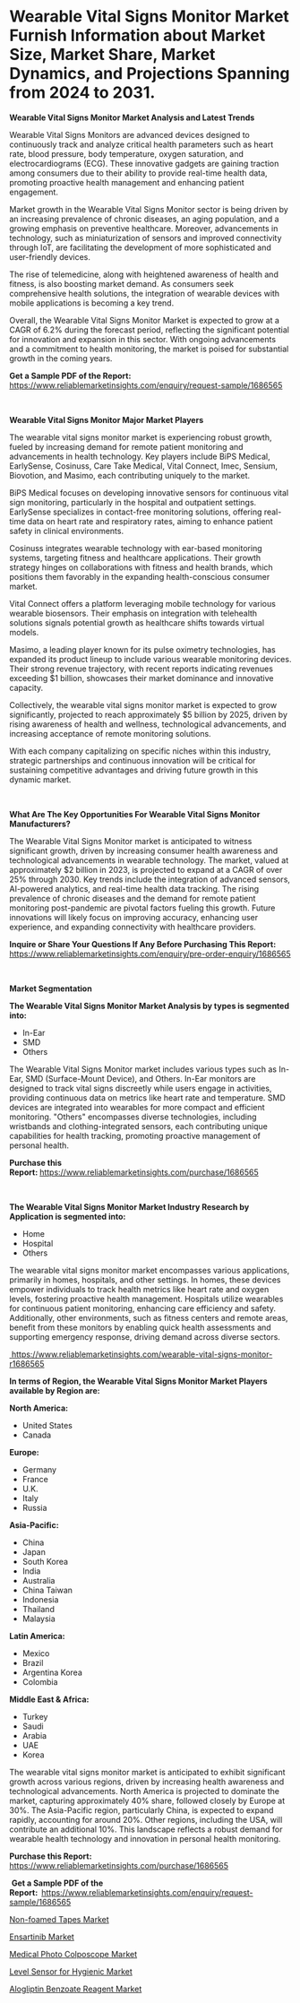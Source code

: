 <p><h1>Wearable Vital Signs Monitor Market Furnish Information about Market Size, Market Share, Market Dynamics, and Projections Spanning from 2024 to 2031.</h1></p><p><strong>Wearable Vital Signs Monitor Market Analysis and Latest Trends</strong></p>
<p><p>Wearable Vital Signs Monitors are advanced devices designed to continuously track and analyze critical health parameters such as heart rate, blood pressure, body temperature, oxygen saturation, and electrocardiograms (ECG). These innovative gadgets are gaining traction among consumers due to their ability to provide real-time health data, promoting proactive health management and enhancing patient engagement.</p><p>Market growth in the Wearable Vital Signs Monitor sector is being driven by an increasing prevalence of chronic diseases, an aging population, and a growing emphasis on preventive healthcare. Moreover, advancements in technology, such as miniaturization of sensors and improved connectivity through IoT, are facilitating the development of more sophisticated and user-friendly devices. </p><p>The rise of telemedicine, along with heightened awareness of health and fitness, is also boosting market demand. As consumers seek comprehensive health solutions, the integration of wearable devices with mobile applications is becoming a key trend. </p><p>Overall, the Wearable Vital Signs Monitor Market is expected to grow at a CAGR of 6.2% during the forecast period, reflecting the significant potential for innovation and expansion in this sector. With ongoing advancements and a commitment to health monitoring, the market is poised for substantial growth in the coming years.</p></p>
<p><strong>Get a Sample PDF of the Report:&nbsp;</strong> <a href="https://www.reliablemarketinsights.com/enquiry/request-sample/1686565?utm_campaign=1197&utm_medium=2&utm_source=Github&utm_content=ia&utm_term=16102024&utm_id=wearable-vital-signs-monitor">https://www.reliablemarketinsights.com/enquiry/request-sample/1686565</a></p>
<p>&nbsp;</p>
<p><strong>Wearable Vital Signs Monitor Major Market Players</strong></p>
<p><p>The wearable vital signs monitor market is experiencing robust growth, fueled by increasing demand for remote patient monitoring and advancements in health technology. Key players include BiPS Medical, EarlySense, Cosinuss, Care Take Medical, Vital Connect, Imec, Sensium, Biovotion, and Masimo, each contributing uniquely to the market.</p><p>BiPS Medical focuses on developing innovative sensors for continuous vital sign monitoring, particularly in the hospital and outpatient settings. EarlySense specializes in contact-free monitoring solutions, offering real-time data on heart rate and respiratory rates, aiming to enhance patient safety in clinical environments.</p><p>Cosinuss integrates wearable technology with ear-based monitoring systems, targeting fitness and healthcare applications. Their growth strategy hinges on collaborations with fitness and health brands, which positions them favorably in the expanding health-conscious consumer market.</p><p>Vital Connect offers a platform leveraging mobile technology for various wearable biosensors. Their emphasis on integration with telehealth solutions signals potential growth as healthcare shifts towards virtual models.</p><p>Masimo, a leading player known for its pulse oximetry technologies, has expanded its product lineup to include various wearable monitoring devices. Their strong revenue trajectory, with recent reports indicating revenues exceeding $1 billion, showcases their market dominance and innovative capacity.</p><p>Collectively, the wearable vital signs monitor market is expected to grow significantly, projected to reach approximately $5 billion by 2025, driven by rising awareness of health and wellness, technological advancements, and increasing acceptance of remote monitoring solutions.</p><p>With each company capitalizing on specific niches within this industry, strategic partnerships and continuous innovation will be critical for sustaining competitive advantages and driving future growth in this dynamic market.</p></p>
<p>&nbsp;</p>
<p><strong>What Are The Key Opportunities For Wearable Vital Signs Monitor Manufacturers?</strong></p>
<p><p>The Wearable Vital Signs Monitor market is anticipated to witness significant growth, driven by increasing consumer health awareness and technological advancements in wearable technology. The market, valued at approximately $2 billion in 2023, is projected to expand at a CAGR of over 25% through 2030. Key trends include the integration of advanced sensors, AI-powered analytics, and real-time health data tracking. The rising prevalence of chronic diseases and the demand for remote patient monitoring post-pandemic are pivotal factors fueling this growth. Future innovations will likely focus on improving accuracy, enhancing user experience, and expanding connectivity with healthcare providers.</p></p>
<p><strong>Inquire or Share Your Questions If Any Before Purchasing This Report:</strong> <a href="https://www.reliablemarketinsights.com/enquiry/pre-order-enquiry/1686565?utm_campaign=1197&utm_medium=2&utm_source=Github&utm_content=ia&utm_term=16102024&utm_id=wearable-vital-signs-monitor">https://www.reliablemarketinsights.com/enquiry/pre-order-enquiry/1686565</a></p>
<p>&nbsp;</p>
<p><strong>Market Segmentation</strong></p>
<p><strong>The Wearable Vital Signs Monitor Market Analysis by types is segmented into:</strong></p>
<p><ul><li>In-Ear</li><li>SMD</li><li>Others</li></ul></p>
<p><p>The Wearable Vital Signs Monitor market includes various types such as In-Ear, SMD (Surface-Mount Device), and Others. In-Ear monitors are designed to track vital signs discreetly while users engage in activities, providing continuous data on metrics like heart rate and temperature. SMD devices are integrated into wearables for more compact and efficient monitoring. "Others" encompasses diverse technologies, including wristbands and clothing-integrated sensors, each contributing unique capabilities for health tracking, promoting proactive management of personal health.</p></p>
<p><strong>Purchase this Report:&nbsp;</strong><a href="https://www.reliablemarketinsights.com/purchase/1686565?utm_campaign=1197&utm_medium=2&utm_source=Github&utm_content=ia&utm_term=16102024&utm_id=wearable-vital-signs-monitor">https://www.reliablemarketinsights.com/purchase/1686565</a></p>
<p>&nbsp;</p>
<p><strong>The Wearable Vital Signs Monitor Market Industry Research by Application is segmented into:</strong></p>
<p><ul><li>Home</li><li>Hospital</li><li>Others</li></ul></p>
<p><p>The wearable vital signs monitor market encompasses various applications, primarily in homes, hospitals, and other settings. In homes, these devices empower individuals to track health metrics like heart rate and oxygen levels, fostering proactive health management. Hospitals utilize wearables for continuous patient monitoring, enhancing care efficiency and safety. Additionally, other environments, such as fitness centers and remote areas, benefit from these monitors by enabling quick health assessments and supporting emergency response, driving demand across diverse sectors.</p></p>
<p><a href="https://www.reliablemarketinsights.com/wearable-vital-signs-monitor-r1686565?utm_campaign=1197&utm_medium=2&utm_source=Github&utm_content=ia&utm_term=16102024&utm_id=wearable-vital-signs-monitor">&nbsp;https://www.reliablemarketinsights.com/wearable-vital-signs-monitor-r1686565</a></p>
<p><strong>In terms of Region, the Wearable Vital Signs Monitor Market Players available by Region are:</strong></p>
<p>
    <p> <strong> North America: </strong>
        <ul>
            <li>United States</li>
            <li>Canada</li>
        </ul>
        </p> 
    <p> <strong> Europe: </strong>
        <ul>
            <li>Germany</li>
            <li>France</li>
            <li>U.K.</li>
            <li>Italy</li>
            <li>Russia</li>
        </ul>
        </p> 
    <p> <strong> Asia-Pacific: </strong>
        <ul>
            <li>China</li>
            <li>Japan</li>
            <li>South Korea</li>
            <li>India</li>
            <li>Australia</li>
            <li>China Taiwan</li>
            <li>Indonesia</li>
            <li>Thailand</li>
            <li>Malaysia</li>
        </ul>
        </p> 
    <p> <strong> Latin America: </strong>
        <ul>
            <li>Mexico</li>
            <li>Brazil</li>
            <li>Argentina Korea</li>
            <li>Colombia</li>
        </ul>
        </p> 
    <p> <strong> Middle East & Africa: </strong>
        <ul>
            <li>Turkey</li>
            <li>Saudi</li>
            <li>Arabia</li>
            <li>UAE</li>
            <li>Korea</li>
        </ul>
    </p>
    </p>
<p><p>The wearable vital signs monitor market is anticipated to exhibit significant growth across various regions, driven by increasing health awareness and technological advancements. North America is projected to dominate the market, capturing approximately 40% share, followed closely by Europe at 30%. The Asia-Pacific region, particularly China, is expected to expand rapidly, accounting for around 20%. Other regions, including the USA, will contribute an additional 10%. This landscape reflects a robust demand for wearable health technology and innovation in personal health monitoring.</p></p>
<p><strong>Purchase this Report: </strong><a href="https://www.reliablemarketinsights.com/purchase/1686565?utm_campaign=1197&utm_medium=2&utm_source=Github&utm_content=ia&utm_term=16102024&utm_id=wearable-vital-signs-monitor">https://www.reliablemarketinsights.com/purchase/1686565</a></p>
<p>&nbsp;<strong>Get a Sample PDF of the Report:&nbsp;&nbsp;</strong><a href="https://www.reliablemarketinsights.com/enquiry/request-sample/1686565?utm_campaign=1197&utm_medium=2&utm_source=Github&utm_content=ia&utm_term=16102024&utm_id=wearable-vital-signs-monitor">https://www.reliablemarketinsights.com/enquiry/request-sample/1686565</a></p>
<p><strong></strong></p>
<p><p><a href="https://www.linkedin.com/pulse/insights-non-foamed-tapes-market-share-competitive-landscape-hox1f?utm_campaign=1197&utm_medium=2&utm_source=Github&utm_content=ia&utm_term=16102024&utm_id=wearable-vital-signs-monitor">Non-foamed Tapes Market</a></p><p><a href="https://github.com/jerrodkho/Market-Research-Report-List-1/blob/main/ensartinib-market.md?utm_campaign=1197&utm_medium=2&utm_source=Github&utm_content=ia&utm_term=16102024&utm_id=wearable-vital-signs-monitor">Ensartinib Market</a></p><p><a href="https://www.linkedin.com/pulse/medical-photo-colposcope-market-revolution-size-share-emerging-agxcc?trk=public_post_embed_feed-article-content&utm_campaign=1197&utm_medium=2&utm_source=Github&utm_content=ia&utm_term=16102024&utm_id=wearable-vital-signs-monitor">Medical Photo Colposcope Market</a></p><p><a href="https://www.linkedin.com/pulse/market-leaders-laggards-global-level-sensor-hygienic-trends-wjrkc?trk=public_post_embed_feed-article-content&utm_campaign=1197&utm_medium=2&utm_source=Github&utm_content=ia&utm_term=16102024&utm_id=wearable-vital-signs-monitor">Level Sensor for Hygienic Market</a></p><p><a href="https://github.com/mattyh9leabow/Market-Research-Report-List-1/blob/main/alogliptin-benzoate-reagent-market.md?utm_campaign=1197&utm_medium=2&utm_source=Github&utm_content=ia&utm_term=16102024&utm_id=wearable-vital-signs-monitor">Alogliptin Benzoate Reagent Market</a></p></p>